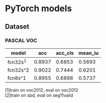 # PyTorch models

## Dataset
### PASCAL VOC
model|acc|acc_cls|mean_iu
---|---|---|---
fcn32s$^1$|0.8937|0.6853|0.5693
fcn32s^2|0.9022|0.7444|0.6201
fcn8s^1|0.8955|0.6898|0.5737

[1]train on voc2012, eval on voc2012  
[2]train on sbd, eval on seg11valid